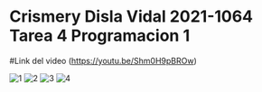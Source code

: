 # Crismery Disla Vidal 2021-1064 Tarea 4 Programacion 1

#Link del video
(https://youtu.be/Shm0H9pBROw)

![1](https://user-images.githubusercontent.com/102930928/162597702-8291f677-0bb9-47ca-8be8-2e444d6d753e.jpeg)
![2](https://user-images.githubusercontent.com/102930928/162597737-17aae71c-9749-4b09-b8b6-6db46489b480.jpeg)
![3](https://user-images.githubusercontent.com/102930928/162597739-5ce72c3b-183c-4108-b2e5-4f3e22800177.jpeg)
![4](https://user-images.githubusercontent.com/102930928/162597794-2e92b1aa-1f0a-4c3f-a2d9-0aab6dfdb491.png)


